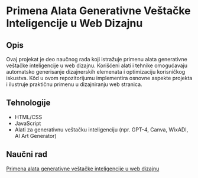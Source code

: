# Primena Alata Generativne Veštačke Inteligencije u Web Dizajnu
## Opis
Ovaj projekat je deo naučnog rada koji istražuje primenu alata generativne veštačke inteligencije u web dizajnu. Korišćeni alati i tehnike omogućavaju automatsko generisanje dizajnerskih elemenata i optimizaciju korisničkog iskustva. Kôd u ovom repozitorijumu implementira osnovne aspekte projekta i ilustruje praktičnu primenu u dizajniranju web stranica.
## Tehnologije
- HTML/CSS
- JavaScript
- Alati za generativnu veštačku inteligenciju (npr. GPT-4, Canva, WixADI, AI Art Generator)
## Naučni rad
[Primena alata generativne veštačke inteligencije u web dizajnu](https://portal.sinteza.singidunum.ac.rs/Media/files/2024/392-397.pdf)
